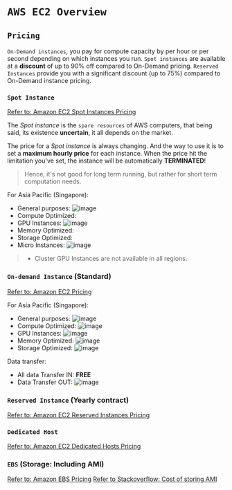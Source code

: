 # `AWS EC2 Overview`


## `Pricing`

`On-Demand instances`, you pay for compute capacity by per hour or per second depending on which instances you run.
`Spot instances` are available at a **discount** of up to 90% off compared to On-Demand pricing.
`Reserved Instances` provide you with a significant discount (up to 75%) compared to On-Demand instance pricing. 

### `Spot Instance`
[Refer to: Amazon EC2 Spot Instances Pricing](https://aws.amazon.com/ec2/spot/pricing/)

The _Spot instance_ is the `spare resources` of AWS computers, that being said, its existence **uncertain**, it all depends on the market.

The price for a _Spot instance_ is always changing. And the way to use it is to set a **maximum hourly price** for each instance. When the price hit the limitation you've set, the instance will be automatically **TERMINATED**!

> Hence, it's not good for long term running, but rather for short term computation needs.

For Asia Pacific (Singapore):
- General purposes:
![image](https://user-images.githubusercontent.com/14041622/45222405-12f47400-b2e7-11e8-8baa-2a1a8f563271.png)
- Compute Optimized:
- GPU Instances:
![image](https://user-images.githubusercontent.com/14041622/45222449-31f30600-b2e7-11e8-8fa8-8aab2afad3c3.png)
- Memory Optimized:
- Storage Optimized:
- Micro Instances:
![image](https://user-images.githubusercontent.com/14041622/45222497-5a7b0000-b2e7-11e8-9d0b-451e3b1807e1.png)

> * Cluster GPU Instances are not available in all regions.



### `On-demand Instance` (Standard)
[Refer to: Amazon EC2 Pricing](https://aws.amazon.com/ec2/pricing/on-demand/)

For Asia Pacific (Singapore):
- General purposes:
![image](https://user-images.githubusercontent.com/14041622/45221740-f35c4c00-b2e4-11e8-91ca-35c38ecbdea9.png)
- Compute Optimized:
![image](https://user-images.githubusercontent.com/14041622/45221899-7c738300-b2e5-11e8-8927-620a04879f7c.png)
- GPU Instances:
![image](https://user-images.githubusercontent.com/14041622/45221948-a0cf5f80-b2e5-11e8-8dbd-7819864889fc.png)
- Memory Optimized:
![image](https://user-images.githubusercontent.com/14041622/45221968-afb61200-b2e5-11e8-9525-cfd322ffc5e0.png)
- Storage Optimized:
![image](https://user-images.githubusercontent.com/14041622/45221972-b6448980-b2e5-11e8-9e51-6c3f56adf33e.png)

Data transfer:
- All data Transfer IN: **FREE**
- Data Transfer OUT:
![image](https://user-images.githubusercontent.com/14041622/45222629-a037c880-b2e7-11e8-95d9-06c9deaf2e8c.png)


### `Reserved Instance` (Yearly contract)
[Refer to: Amazon EC2 Reserved Instances Pricing](https://aws.amazon.com/ec2/pricing/reserved-instances/pricing/)


### `Dedicated Host`
[Refer to: Amazon EC2 Dedicated Hosts Pricing](https://aws.amazon.com/ec2/dedicated-hosts/pricing/)


### `EBS` (Storage: Including AMI)
[Refer to: Amazon EBS Pricing](https://aws.amazon.com/ebs/pricing/)
[Refer to Stackoverflow: Cost of storing AMI](https://stackoverflow.com/questions/18650697/cost-of-storing-ami)
